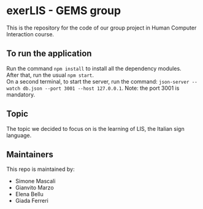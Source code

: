 # exerLIS - GEMS group
This is the repository for the code of our group project in Human Computer Interaction course.

## To run the application
Run the command ```npm install``` to install all the dependency modules. \
After that, run the usual ```npm start```. \
On a second terminal, to start the server, run the command: ```json-server --watch db.json --port 3001 --host 127.0.0.1```.
Note: the port 3001 is mandatory.

## Topic
The topic we decided to focus on is the learning of LIS, the Italian sign language.

## Maintainers
This repo is maintained by:
- Simone Mascali
- Gianvito Marzo
- Elena Bellu
- Giada Ferreri
